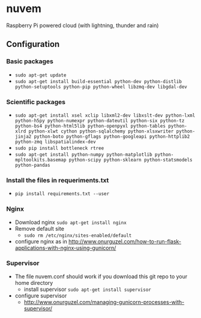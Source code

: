 # nuvem
Raspberry Pi powered cloud (with lightning, thunder and rain)

## Configuration
### Basic packages
* `sudo apt-get update`
* `sudo apt-get install build-essential python-dev python-distlib python-setuptools python-pip python-wheel libzmq-dev libgdal-dev`

### Scientific packages
* `sudo apt-get install xsel xclip libxml2-dev libxslt-dev python-lxml python-h5py python-numexpr python-dateutil python-six python-tz python-bs4 python-html5lib python-openpyxl python-tables python-xlrd python-xlwt cython python-sqlalchemy python-xlsxwriter python-jinja2 python-boto python-gflags python-googleapi python-httplib2 python-zmq libspatialindex-dev`
* `sudo pip install bottleneck rtree`
* `sudo apt-get install python-numpy python-matplotlib python-mpltoolkits.basemap python-scipy python-sklearn python-statsmodels python-pandas`

### Install the files in requeriments.txt
* `pip install requirements.txt --user`

### Nginx
* Download nginx `sudo apt-get install nginx`
* Remove default site
    * `sudo rm /etc/nginx/sites-enabled/default`
* configure nginx as in http://www.onurguzel.com/how-to-run-flask-applications-with-nginx-using-gunicorn/

### Supervisor
* The file nuvem.conf should work if you download this git repo to your home directory
    * install supervisor `sudo apt-get install supervisor`
* configure supervisor
    * http://www.onurguzel.com/managing-gunicorn-processes-with-supervisor/
